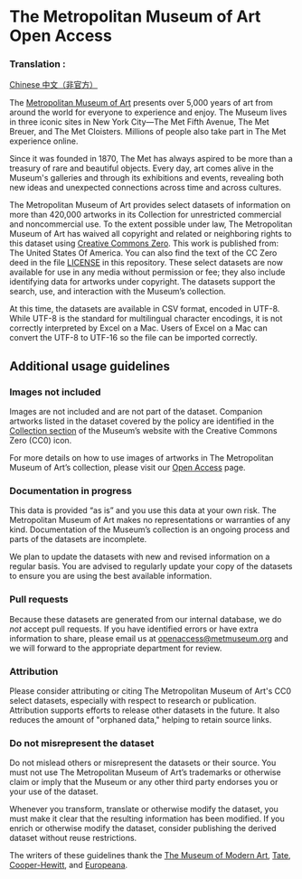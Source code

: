The Metropolitan Museum of Art Open Access
===================


### Translation :
 [Chinese 中文（非官方）](https://github.com/xinyu3ru/openaccess/blob/master/locale/README_Zh-CN.md)

The [Metropolitan Museum of Art](http://www.metmuseum.org) presents over 5,000 years of art from around the world for everyone to experience and enjoy. The Museum lives in three iconic sites in New York City—The Met Fifth Avenue, The Met Breuer, and The Met Cloisters. Millions of people also take part in The Met experience online.

Since it was founded in 1870, The Met has always aspired to be more than a treasury of rare and beautiful objects. Every day, art comes alive in the Museum's galleries and through its exhibitions and events, revealing both new ideas and unexpected connections across time and across cultures.

The Metropolitan Museum of Art provides select datasets of information on more than 420,000 artworks in its Collection for unrestricted commercial and noncommercial use. To the extent possible under law, The Metropolitan Museum of Art has waived all copyright and related or neighboring rights to this dataset using [Creative Commons Zero](https://creativecommons.org/publicdomain/zero/1.0/). This work is published from: The United States Of America. You can also find the text of the CC Zero deed in the file [LICENSE](https://github.com/metmuseum/openaccess/blob/master/LICENSE) in this repository. These select datasets are now available for use in any media without permission or fee; they also include identifying data for artworks under copyright. The datasets support the search, use, and interaction with the Museum’s collection. 

At this time, the datasets are available in CSV format, encoded in UTF-8. While UTF-8 is the standard for multilingual character encodings, it is not correctly interpreted by Excel on a Mac. Users of Excel on a Mac can convert the UTF-8 to UTF-16 so the file can be imported correctly.

## Additional usage guidelines
### Images not included
Images are not included and are not part of the dataset. Companion artworks listed in the dataset covered by the policy are identified in the [Collection section](http://www.metmuseum.org/art/collection) of the Museum’s website  with the Creative Commons Zero (CC0) icon. 

For more details on how to use images of artworks in The Metropolitan Museum of Art’s collection, please visit our [Open Access](http://www.metmuseum.org/about-the-met/policies-and-documents/image-resources) page.

### Documentation in progress
This data is provided “as is” and you use this data at your own risk. The Metropolitan Museum of Art makes no representations or warranties of any kind. Documentation of the Museum’s collection is an ongoing process and parts of the datasets are incomplete. 

We plan to update the datasets with new and revised information on a regular basis. You are advised to regularly update your copy of the datasets to ensure you are using the best available information.

### Pull requests
Because these datasets are generated from our internal database, we do *not* accept pull requests. If you have identified errors or have extra information to share, please email us at [openaccess@metmuseum.org](mailto:openaccess@metmuseum.org) and we will forward to the appropriate department for review.

### Attribution
Please consider attributing or citing The Metropolitan Museum of Art's CC0 select datasets, especially with respect to research or publication. Attribution supports efforts to release other datasets in the future. It also reduces the amount of "orphaned data," helping to retain source links.

### Do not misrepresent the dataset
Do not mislead others or misrepresent the datasets or their source. You must not use The Metropolitan Museum of Art’s trademarks or otherwise claim or imply that the Museum or any other third party endorses you or your use of the dataset.

Whenever you transform, translate or otherwise modify the dataset, you must make it clear that the resulting information has been modified. If you enrich or otherwise modify the dataset, consider publishing the derived dataset without reuse restrictions.

The writers of these guidelines thank the [The Museum of Modern Art](http://www.moma.org/), [Tate](http://www.tate.org.uk/), [Cooper-Hewitt](http://www.cooperhewitt.org/), and [Europeana](http://www.europeana.eu/).
